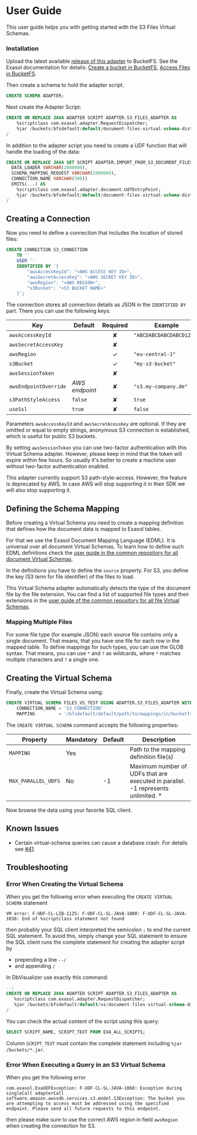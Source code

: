 # User Guide

This user guide helps you with getting started with the S3 Files Virtual Schemas.

### Installation

Upload the latest available [release of this adapter](https://github.com/exasol/s3-document-files-virtual-schema/releases) to BucketFS. See the Exasol documentation for details: [Create a bucket in BucketFS](https://docs.exasol.com/administration/on-premise/bucketfs/create_new_bucket_in_bucketfs_service.htm), [Access Files in BucketFS](https://docs.exasol.com/administration/on-premise/bucketfs/accessfiles.htm).

Then create a schema to hold the adapter script.

```sql
CREATE SCHEMA ADAPTER;
```

Next create the Adapter Script:

```sql
CREATE OR REPLACE JAVA ADAPTER SCRIPT ADAPTER.S3_FILES_ADAPTER AS
    %scriptclass com.exasol.adapter.RequestDispatcher;
    %jar /buckets/bfsdefault/default/document-files-virtual-schema-dist-8.1.12-s3-3.1.9.jar;
/
```

In addition to the adapter script you need to create a UDF function that will handle the loading of the data:

```sql
CREATE OR REPLACE JAVA SET SCRIPT ADAPTER.IMPORT_FROM_S3_DOCUMENT_FILES(
  DATA_LOADER VARCHAR(2000000),
  SCHEMA_MAPPING_REQUEST VARCHAR(2000000),
  CONNECTION_NAME VARCHAR(500))
  EMITS(...) AS
    %scriptclass com.exasol.adapter.document.UdfEntryPoint;
    %jar /buckets/bfsdefault/default/document-files-virtual-schema-dist-8.1.12-s3-3.1.9.jar;
/
```

## Creating a Connection

Now you need to define a connection that includes the location of stored files:

```sql
CREATE CONNECTION S3_CONNECTION
    TO ''
    USER ''
    IDENTIFIED BY '{
        "awsAccessKeyId": "<AWS ACCESS KEY ID>", 
        "awsSecretAccessKey": "<AWS SECRET KEY ID>", 
        "awsRegion": "<AWS REGION>", 
        "s3Bucket": "<S3 BUCKET NAME>" 
    }';
``` 

The connection stores all connection details as JSON in the `IDENTIFIED BY` part. There you can use the following keys:

| Key                   | Default        |  Required  | Example                  |
|-----------------------|----------------|:----------:|--------------------------|
| `awsAccessKeyId`      |                |     ✘      | `"ABCDABCDABCDABCD1234"` |
| `awsSecretAccessKey`  |                |     ✘      |                          |
| `awsRegion`           |                |     ✓      | `"eu-central-1"`         |
| `s3Bucket`            |                |     ✓      | `"my-s3-bucket"`         |
| `awsSessionToken`     |                |     ✘      |                          |
| `awsEndpointOverride` | _AWS endpoint_ |     ✘      | `"s3.my-company.de"`     |
| `s3PathStyleAccess`   | `false`        |     ✘      | `true`                   |
| `useSsl`              | `true`         |     ✘      | `false`                  |

Parameters `awsAccessKeyId` and `awsSecretAcessKey` are optional. If they are omitted or equal to empty strings, anonymous S3 connection is established, which is useful for public S3 buckets.

By setting `awsSessionToken` you can use two-factor authentication with this Virtual Schema adapter. However, please keep in mind that the token will expire within few hours. So usually it's better to create a machine user without two-factor authentication enabled.

This adapter currently support S3 path-style-access. However, the feature is deprecated by AWS. In case AWS will stop supporting it in their SDK we will also stop supporting it.

## Defining the Schema Mapping

Before creating a Virtual Schema you need to create a mapping definition that defines how the document data is mapped to Exasol tables.

For that we use the Exasol Document Mapping Language (EDML). It is universal over all document Virtual Schemas. To learn how to define such EDML definitions check the [user guide in the common repository for all document Virtual Schemas](https://github.com/exasol/virtual-schema-common-document/blob/main/doc/user_guide/edml_user_guide.md).

In the definitions you have to define the `source` property. For S3, you define the key (S3 term for file identifier) of the files to load.

This Virtual Schema adapter automatically detects the type of the document file by the file extension. You can find a list of supported file types and their extensions in the [user guide of the common repository for all file Virtual Schemas](https://github.com/exasol/virtual-schema-common-document-files/blob/main/doc/user_guide/user_guide.md).

### Mapping Multiple Files

For some file type (for example JSON) each source file contains only a single document. That means, that you have one file for each row in the mapped table. To define mappings for such types, you can use the GLOB syntax. That means, you can use `*` and `?` as wildcards, where `*` matches multiple characters and `?` a single one.

## Creating the Virtual Schema

Finally, create the Virtual Schema using:

```sql
CREATE VIRTUAL SCHEMA FILES_VS_TEST USING ADAPTER.S3_FILES_ADAPTER WITH
    CONNECTION_NAME = 'S3_CONNECTION'
    MAPPING         = '/bfsdefault/default/path/to/mappings/in/bucketfs';
```

The `CREATE VIRTUAL SCHEMA` command accepts the following properties:

| Property          | Mandatory   |  Default      |   Description                                                                   |
|-------------------|-------------|---------------|---------------------------------------------------------------------------------|
|`MAPPING`          | Yes         |               | Path to the mapping definition file(s)                                          |
|`MAX_PARALLEL_UDFS`| No          | -1            | Maximum number of UDFs that are executed in parallel. -1 represents unlimited. *| 


Now browse the data using your favorite SQL client.

## Known Issues

* Certain virtual-schema queries can cause a database crash. For details see [#41](https://github.com/exasol/virtual-schema-common-document-files/issues/41).

## Troubleshooting

### Error When Creating the Virtual Schema

When you get the following error when executing the `CREATE VIRTUAL SCHEMA` statement

```
VM error: F-UDF-CL-LIB-1125: F-UDF-CL-SL-JAVA-1000: F-UDF-CL-SL-JAVA-1038: End of %scriptclass statement not found
```

then probably your SQL client interpreted the semicolon `;` to end the current SQL statement.
To avoid this, simply change your SQL statement to ensure the SQL client runs the complete statement for creating the adapter script by 
* prepending a line `--/`
* and appending `/`

In DbVisualizer use exactly this command:

```sql
--/
CREATE OR REPLACE JAVA ADAPTER SCRIPT ADAPTER.S3_FILES_ADAPTER AS
   %scriptclass com.exasol.adapter.RequestDispatcher;
   %jar /buckets/bfsdefault/default/vs/document-files-virtual-schema-dist-8.1.12-s3-3.1.9.jar;
/
```

You can check the actual content of the script using this query:

```sql
SELECT SCRIPT_NAME, SCRIPT_TEXT FROM EXA_ALL_SCRIPTS;
```

Column `SCRIPT_TEXT` must contain the complete statement including `%jar /buckets/*.jar`.

### Error When Executing a Query in an S3 Virtual Schema

When you get the following error

```
com.exasol.ExaUDFException: F-UDF-CL-SL-JAVA-1068: Exception during singleCall adapterCall 
software.amazon.awssdk.services.s3.model.S3Exception: The bucket you are attempting to access must be addressed using the specified endpoint. Please send all future requests to this endpoint.
```

then please make sure to use the correct AWS region in field `awsRegion` when creating the connection for S3.
